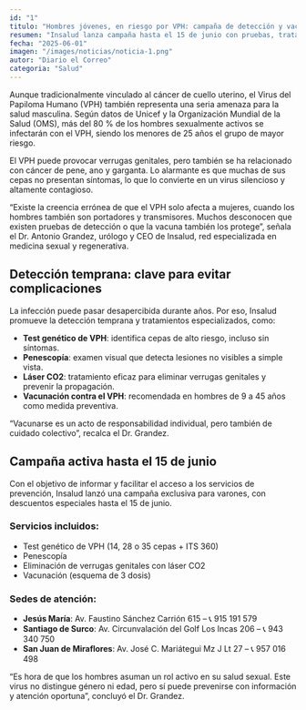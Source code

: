 ```yaml
---
id: "1"
titulo: "Hombres jóvenes, en riesgo por VPH: campaña de detección y vacuna activa hasta el 15 de junio"
resumen: "Insalud lanza campaña hasta el 15 de junio con pruebas, tratamiento y vacunación para varones. El VPH también afecta a hombres y puede causar cáncer si no se detecta a tiempo."
fecha: "2025-06-01"
imagen: "/images/noticias/noticia-1.png"
autor: "Diario el Correo"
categoria: "Salud"
---
```

Aunque tradicionalmente vinculado al cáncer de cuello uterino, el Virus del Papiloma Humano (VPH) también representa una seria amenaza para la salud masculina. Según datos de Unicef y la Organización Mundial de la Salud (OMS), más del 80 % de los hombres sexualmente activos se infectarán con el VPH, siendo los menores de 25 años el grupo de mayor riesgo.

El VPH puede provocar verrugas genitales, pero también se ha relacionado con cáncer de pene, ano y garganta. Lo alarmante es que muchas de sus cepas no presentan síntomas, lo que lo convierte en un virus silencioso y altamente contagioso.

“Existe la creencia errónea de que el VPH solo afecta a mujeres, cuando los hombres también son portadores y transmisores. Muchos desconocen que existen pruebas de detección o que la vacuna también los protege”, señala el Dr. Antonio Grandez, urólogo y CEO de Insalud, red especializada en medicina sexual y regenerativa.

## Detección temprana: clave para evitar complicaciones

La infección puede pasar desapercibida durante años. Por eso, Insalud promueve la detección temprana y tratamientos especializados, como:

- **Test genético de VPH**: identifica cepas de alto riesgo, incluso sin síntomas.
- **Penescopía**: examen visual que detecta lesiones no visibles a simple vista.
- **Láser CO2**: tratamiento eficaz para eliminar verrugas genitales y prevenir la propagación.
- **Vacunación contra el VPH**: recomendada en hombres de 9 a 45 años como medida preventiva.

“Vacunarse es un acto de responsabilidad individual, pero también de cuidado colectivo”, recalca el Dr. Grandez.

## Campaña activa hasta el 15 de junio

Con el objetivo de informar y facilitar el acceso a los servicios de prevención, Insalud lanzó una campaña exclusiva para varones, con descuentos especiales hasta el 15 de junio.

### Servicios incluidos:

- Test genético de VPH (14, 28 o 35 cepas + ITS 360)
- Penescopía
- Eliminación de verrugas genitales con láser CO2
- Vacunación (esquema de 3 dosis)

### Sedes de atención:

- **Jesús María**: Av. Faustino Sánchez Carrión 615 – 📞 915 191 579
- **Santiago de Surco**: Av. Circunvalación del Golf Los Incas 206 – 📞 943 340 750
- **San Juan de Miraflores**: Av. José C. Mariátegui Mz J Lt 27 – 📞 957 016 498

“Es hora de que los hombres asuman un rol activo en su salud sexual. Este virus no distingue género ni edad, pero sí puede prevenirse con información y atención oportuna”, concluyó el Dr. Grandez.


